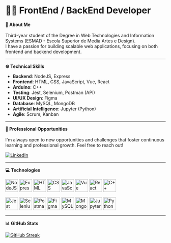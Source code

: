 # 👨‍💻 FrontEnd / BackEnd Developer

**🚀 About Me**  
<br>
Third-year student of the Degree in Web Technologies and Information Systems (ESMAD - Escola Superior de Media Artes e Design).  
I have a passion for building scalable web applications, focusing on both frontend and backend development.

---

**⚙️ Technical Skills**  
- **Backend**: NodeJS, Express  
- **Frontend**: HTML, CSS, JavaScript, Vue, React  
- **Arduino**: C++  
- **Testing**: Jest, Selenium, Postman (API)  
- **UI/UX Design**: Figma  
- **Database**: MySQL, MongoDB  
- **Artificial Intelligence**: Jupyter (Python)  
- **Agile**: Scrum, Kanban  

---

**💼 Professional Opportunities**
<br>  
I'm always open to new opportunities and challenges that foster continuous learning and professional growth. Feel free to reach out!

<a href="https://www.linkedin.com/in/sim%C3%A3o-freitas/" target="_blank"><img src="https://img.shields.io/badge/linkedin-%230077B5.svg?&style=for-the-badge&logo=linkedin&logoColor=white"  alt="LinkedIn"/></a>

---

**💻 Technologies** 
<br>

<p>
  <img src="https://cdn.jsdelivr.net/gh/devicons/devicon@latest/icons/nodejs/nodejs-original.svg" style="width: 40px;" alt="NodeJS" title="NodeJS"/>
  <img src="https://cdn.jsdelivr.net/gh/devicons/devicon@latest/icons/express/express-original.svg" style="width: 40px;" alt="Express" title="Express"/>
  <img src="https://cdn.jsdelivr.net/gh/devicons/devicon@latest/icons/html5/html5-original.svg" style="width: 40px;" alt="HTML" title="HTML"/>
  <img src="https://cdn.jsdelivr.net/gh/devicons/devicon@latest/icons/css3/css3-original.svg" style="width: 40px;" alt="CSS" title="CSS"/>
  <img src="https://cdn.jsdelivr.net/gh/devicons/devicon@latest/icons/javascript/javascript-original.svg" style="width: 40px;" alt="JavaScript" title="JavaScript"/>
  <img src="https://cdn.jsdelivr.net/gh/devicons/devicon@latest/icons/vuejs/vuejs-original.svg" style="width: 40px;" alt="Vue" title="Vue"/>
  <img src="https://cdn.jsdelivr.net/gh/devicons/devicon@latest/icons/react/react-original.svg" style="width: 40px;" alt="React" title="React"/>
  <img src="https://cdn.jsdelivr.net/gh/devicons/devicon@latest/icons/cplusplus/cplusplus-original.svg" style="width: 40px;" alt="C++" title="C++"/>
</p>


<p>
  <img src="https://cdn.jsdelivr.net/gh/devicons/devicon@latest/icons/jest/jest-plain.svg" style="width: 40px;" alt="Jest" title="Jest"/>
  <img src="https://cdn.jsdelivr.net/gh/devicons/devicon@latest/icons/selenium/selenium-original.svg" style="width: 40px;" alt="Selenium" title="Selenium"/>
  <img src="https://cdn.jsdelivr.net/gh/devicons/devicon@latest/icons/postman/postman-original.svg" style="width: 40px;" alt="Postman" title="Postman"/>
  <img src="https://cdn.jsdelivr.net/gh/devicons/devicon@latest/icons/figma/figma-original.svg" style="width: 40px;" alt="Figma" title="Figma"/>
  <img src="https://cdn.jsdelivr.net/gh/devicons/devicon@latest/icons/mysql/mysql-original.svg" style="width: 40px;" alt="MySQL" title="MySQL"/>
  <img src="https://cdn.jsdelivr.net/gh/devicons/devicon@latest/icons/mongodb/mongodb-original.svg" style="width: 40px;" alt="MongoDB" title="MongoDB"/>
  <img src="https://cdn.jsdelivr.net/gh/devicons/devicon@latest/icons/jupyter/jupyter-original.svg" style="width: 40px;" alt="Jupyter" title="Jupyter"/>
  <img src="https://cdn.jsdelivr.net/gh/devicons/devicon@latest/icons/python/python-original.svg" style="width: 40px;" alt="Python" title="Python"/>
</p>

---

**📊 GitHub Stats** 
<br>

<div>
  <a href="https://git.io/streak-stats">
    <img src="https://streak-stats.demolab.com?user=Nerf22117&theme=dark&hide_border=true" alt="GitHub Streak" />
  </a>
</div>

